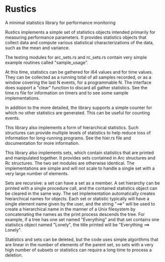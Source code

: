 # Rustics
A minimal statistics library for performance monitoring


Rustics implements a simple set of statistics objects intended primarily for
measuring performance parameters.  It provides statistics objects that
collect data and compute various statistical characterizations of the data,
such as the mean and variance.

The testing modules for arc_sets.rs and rc_sets.rs contain very simple example
routines called "sample_usage".

At this time, statistics can be gathered for i64 values and for time values.
They can be collected as a running total of all samples recorded, or as a
window covering the last N events, for a programmable N.  The interface does
support a "clear" function to discard all gather statistics.  See the time.rs
file for information on timers and to see some sample implementations.

In addition to the more detailed, the library supports a simple counter for
which no other statistics are generated.  This can be useful for counting
events.

This library also implements a form of hierarchical statistics.  Such
structures can provide multiple levels of statistics to help reduce
loss of information for long-running programs.  See the hier.rs file and
documentation for more information.

This library also implements sets, which contain statistics that are printed
and manipulated together.  It provides sets contained in Arc structures and Rc
structures.  The two set modules are otherwise identical.  The implementations
are simple and will not scale to handle a single set with a very large number
of elements.

Sets are recursive:  a set can have a set as a member.  A set hierarchy can be
printed with a single procedure call, and the contained statistics object can
be cleared in the same way.  The set implementation automatically creates
hierarchical names for objects.  Each set or statistic typically will have a
single element name given by the user, and the string "==>" will be used to
create a hierarchical name in the manner of a Unix filesystem by concatenating
the names as the print process descends the tree.  For example, if a tree has
one set named "Everything" and that set contains one statistics object named
"Lonely", the title printed will be "Everything ==> Lonely".

Statistics and sets can be deleted, but the code uses simple algorithms that
are linear in the number of elements of the parent set, so sets with a very
high number of subsets or statistics can require a long time to process a
deletion.
